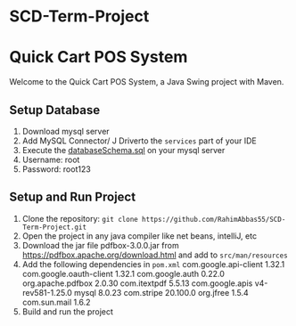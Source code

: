 # SCD-Term-Project
# Quick Cart POS System

Welcome to the Quick Cart POS System, a Java Swing project with Maven.

## Setup Database

1. Download mysql server
2. Add MySQL Connector/ J Driverto the ```services``` part of your IDE
3. Execute the [databaseSchema.sql](./databaseSchema.sql) on your mysql server
4. Username: root
5. Password: root123

## Setup and Run Project

1. Clone the repository: ```git clone https://github.com/RahimAbbas55/SCD-Term-Project.git```
2. Open the project in any java compiler like net beans, intelliJ, etc
3. Download the jar file pdfbox-3.0.0.jar from https://pdfbox.apache.org/download.html and add to ```src/man/resources```
4. Add the following dependencies in ```pom.xml``` 
    com.google.api-client 1.32.1
    com.google.oauth-client 1.32.1
    com.google.auth 0.22.0
    org.apache.pdfbox 2.0.30
    com.itextpdf 5.5.13
    com.google.apis v4-rev581-1.25.0
    mysql 8.0.23
    com.stripe 20.100.0
    org.jfree 1.5.4
    com.sun.mail 1.6.2
5. Build and run the project
